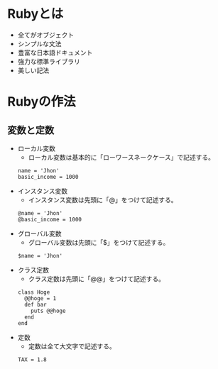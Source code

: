 # Rubyとは

- 全てがオブジェクト
- シンプルな文法
- 豊富な日本語ドキュメント
- 強力な標準ライブラリ
- 美しい記法

# Rubyの作法

## 変数と定数

- ローカル変数
  - ローカル変数は基本的に「ローワースネークケース」で記述する。
  ```
  name = 'Jhon'
  basic_income = 1000
  ```
- インスタンス変数
  - インスタンス変数は先頭に「@」をつけて記述する。
  ```
  @name = 'Jhon'
  @basic_income = 1000
  ```
- グローバル変数
  - グローバル変数は先頭に「$」をつけて記述する。
  ```
  $name = 'Jhon'
  ``` 
- クラス定数
  - クラス定数は先頭に「@@」をつけて記述する。
  ```
  class Hoge
    @@hoge = 1
    def bar
      puts @@hoge
    end
  end
  ```
- 定数
  - 定数は全て大文字で記述する。
  ```
  TAX = 1.8
  ```
